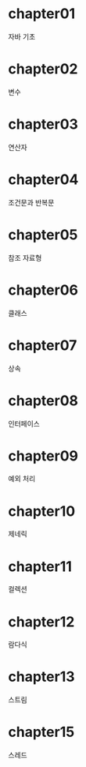 # chapter01
  자바 기초

# chapter02
  변수

# chapter03
  연산자

# chapter04
  조건문과 반복문

# chapter05
  참조 자료형

# chapter06
  클래스

# chapter07
  상속

# chapter08
  인터페이스

# chapter09
  예외 처리

# chapter10
  제네릭

# chapter11
  컬렉션

# chapter12
  람다식

# chapter13
  스트림

# chapter15
  스레드
